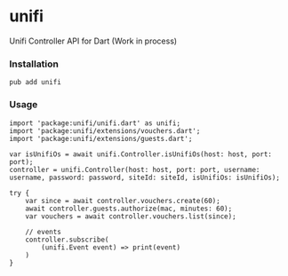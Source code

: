 # unifi
Unifi Controller API for Dart
(Work in process)

### Installation

```pub add unifi```

### Usage
```
import 'package:unifi/unifi.dart' as unifi;
import 'package:unifi/extensions/vouchers.dart';
import 'package:unifi/extensions/guests.dart';

var isUnifiOs = await unifi.Controller.isUnifiOs(host: host, port: port);
controller = unifi.Controller(host: host, port: port, username: username, password: password, siteId: siteId, isUnifiOs: isUnifiOs);

try {
    var since = await controller.vouchers.create(60);
    await controller.guests.authorize(mac, minutes: 60);
    var vouchers = await controller.vouchers.list(since);

    // events
    controller.subscribe(
        (unifi.Event event) => print(event)
    )
} 
```
